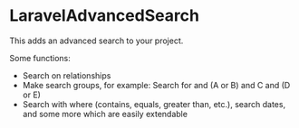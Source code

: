 # LaravelAdvancedSearch

This adds an advanced search to your project.

Some functions:
- Search on relationships
- Make search groups, for example: Search for and (A or B) and C and (D or E)
- Search with where (contains, equals, greater than, etc.), search dates, and some more which are easily extendable
